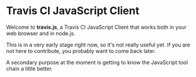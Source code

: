 # Travis CI  JavaScript Client

Welcome to **travis.js**, a Travis CI JavaScript Client that works both in your web browser and in node.js.

This is in a very early stage right now, so it's not really useful yet. If you are not here to contribute, you probably want to come back later.

A secondary purpose at the moment is getting to know the JavaScript tool chain a little better.
